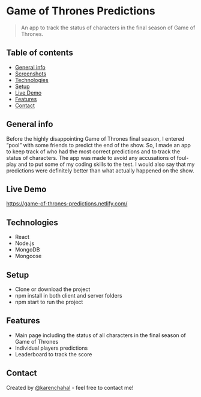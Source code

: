 # Game of Thrones Predictions
> An app to track the status of characters in the final season of Game of Thrones.

## Table of contents
* [General info](#general-info)
* [Screenshots](#screenshots)
* [Technologies](#technologies)
* [Setup](#setup)
* [Live Demo](#live-demo)
* [Features](#features)
* [Contact](#contact)

## General info
Before the highly disappointing Game of Thrones final season, I entered  “pool” with some friends to predict the end of the show. So, I made an app to keep track of who had the most correct predictions and to track the status of characters. The app was made to avoid any accusations of foul-play and to put some of my coding skills to the test. I would also say that my predictions were definitely better than what actually happened on the show.

## Live Demo
https://game-of-thrones-predictions.netlify.com/

## Technologies
* React
* Node.js
* MongoDB
* Mongoose

## Setup
 - Clone or download the project
 - npm install in both client and server folders
 - npm start to run the project
 
## Features
* Main page including the status of all characters in the final season of Game of Thrones
* Individual players predictions
* Leaderboard to track the score

## Contact
Created by [@karenchahal](www.karenjeetchahal.com) - feel free to contact me!
